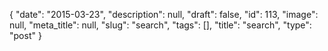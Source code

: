 {
    "date": "2015-03-23",
    "description": null,
    "draft": false,
    "id": 113,
    "image": null,
    "meta_title": null,
    "slug": "search",
    "tags": [],
    "title": "search",
    "type": "post"
}


